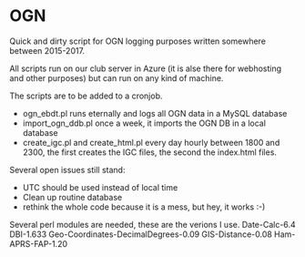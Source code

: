 # OGN
Quick and dirty script for OGN logging purposes written somewhere between 2015-2017.

All scripts run on our club server in Azure (it is alse there for webhosting and other purposes) but can run on any kind of machine.

The scripts are to be added to a cronjob.
- ogn_ebdt.pl runs eternally and logs all OGN data in a MySQL database
- import_ogn_ddb.pl once a week, it imports the OGN DB in a local database
- create_igc.pl and create_html.pl every day hourly between 1800 and 2300, the first creates the IGC files, the second the index.html files.

Several open issues still stand:
- UTC should be used instead of local time
- Clean up routine database
- rethink the whole code because it is a mess, but hey, it works :-)

Several perl modules are needed, these are the verions I use.
Date-Calc-6.4
DBI-1.633
Geo-Coordinates-DecimalDegrees-0.09
GIS-Distance-0.08
Ham-APRS-FAP-1.20
